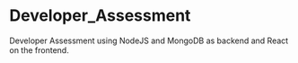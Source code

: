 # Developer_Assessment
Developer Assessment using NodeJS and MongoDB as backend and React on the frontend.